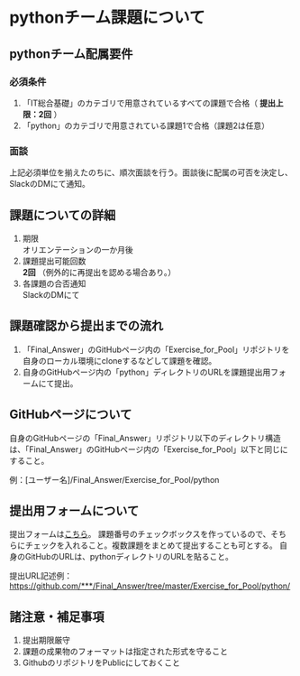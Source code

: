 # pythonチーム課題について
## pythonチーム配属要件
### 必須条件
1. 「IT総合基礎」のカテゴリで用意されているすべての課題で合格（ **提出上限：2回** ）
2. 「python」のカテゴリで用意されている課題1で合格（課題2は任意）
### 面談<br>
上記必須単位を揃えたのちに、順次面談を行う。面談後に配属の可否を決定し、SlackのDMにて通知。

## 課題についての詳細
1. 期限<br>
オリエンテーションの一か月後
2. 課題提出可能回数<br>
 **2回** （例外的に再提出を認める場合あり。）
3. 各課題の合否通知<br>
SlackのDMにて
## 課題確認から提出までの流れ
1. 「Final_Answer」のGitHubページ内の「Exercise_for_Pool」リポジトリを自身のローカル環境にcloneするなどして課題を確認。
2. 自身のGitHubページ内の「python」ディレクトリのURLを課題提出用フォームにて提出。

## GitHubページについて
自身のGitHubページの「Final_Answer」リポジトリ以下のディレクトリ構造は、「Final_Answer」のGitHubページ内の「Exercise_for_Pool」以下と同じにすること。<br>

例：[ユーザー名]/Final_Answer/Exercise_for_Pool/python
## 提出用フォームについて
提出フォームは[こちら](https://docs.google.com/forms/d/e/1FAIpQLSeXkMCQowSahShrMonuHMQkjldjyx5CjPaf0dDMfq-AOHKZUw/viewform)。
課題番号のチェックボックスを作っているので、そちらにチェックを入れること。複数課題をまとめて提出することも可とする。
自身のGitHubのURLは、pythonディレクトリのURLを貼ること。<br>

提出URL記述例：https://github.com/***/Final_Answer/tree/master/Exercise_for_Pool/python/
## 諸注意・補足事項
1. 提出期限厳守
2. 課題の成果物のフォーマットは指定された形式を守ること
3. GithubのリポジトリをPublicにしておくこと